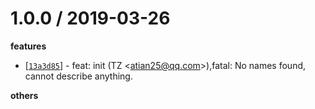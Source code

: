 
1.0.0 / 2019-03-26
==================

**features**
  * [[`13a3d85`](http://github.com/atian25/git-changelog-parser/commit/13a3d85c1021a7f700a1ce6756fc4a16171abe5a)] - feat: init (TZ <<atian25@qq.com>>),fatal: No names found, cannot describe anything.

**others**

